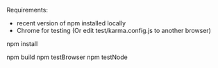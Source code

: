 Requirements:
 - recent version of npm installed locally
 - Chrome for testing (Or edit test/karma.config.js to another browser)

npm install

npm build
npm testBrowser
npm testNode
